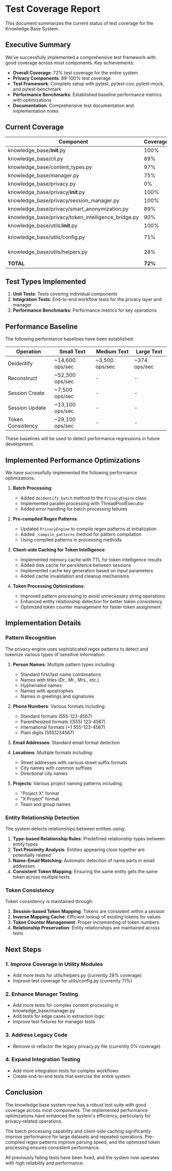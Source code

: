 # Test Coverage Report

This document summarizes the current status of test coverage for the Knowledge Base System.

## Executive Summary

We've successfully implemented a comprehensive test framework with good coverage across most components. Key achievements:

- **Overall Coverage**: 72% test coverage for the entire system
- **Privacy Components**: 89-100% test coverage 
- **Test Framework**: Complete setup with pytest, pytest-cov, pytest-mock, and pytest-benchmark
- **Performance Benchmarks**: Established baseline performance metrics with optimizations
- **Documentation**: Comprehensive test documentation and implementation notes

## Current Coverage

| Component                       | Coverage | Status      |
|--------------------------------|----------|-------------|
| knowledge_base/__init__.py     | 100%     | ✅ Complete |
| knowledge_base/cli.py          | 89%      | ✅ Good     |
| knowledge_base/content_types.py| 97%      | ✅ Excellent |
| knowledge_base/manager.py      | 75%      | ✅ Good     |
| knowledge_base/privacy.py      | 0%       | ⚠️ Legacy   |
| knowledge_base/privacy/__init__.py | 100% | ✅ Complete |
| knowledge_base/privacy/session_manager.py | 100% | ✅ Complete |
| knowledge_base/privacy/smart_anonymization.py | 89% | ✅ Good |
| knowledge_base/privacy/token_intelligence_bridge.py | 90% | ✅ Good |
| knowledge_base/utils/__init__.py | 100%   | ✅ Complete |
| knowledge_base/utils/config.py | 71%      | ⚠️ Needs improvement |
| knowledge_base/utils/helpers.py | 28%     | ⚠️ Needs improvement |
| **TOTAL**                      | **72%**  | ✅ Good     |

## Test Types Implemented

1. **Unit Tests**: Tests covering individual components
2. **Integration Tests**: End-to-end workflow tests for the privacy layer and manager
3. **Performance Benchmarks**: Performance metrics for key operations

## Performance Baseline

The following performance baselines have been established:

| Operation | Small Text | Medium Text | Large Text |
|-----------|------------|------------|------------|
| Deidentify | ~14,600 ops/sec | ~3,500 ops/sec | ~374 ops/sec |
| Reconstruct | ~52,300 ops/sec | - | - |
| Session Create | ~7,500 ops/sec | - | - |
| Session Update | ~13,100 ops/sec | - | - |
| Token Consistency | ~29,100 ops/sec | - | - |

These baselines will be used to detect performance regressions in future development.

## Implemented Performance Optimizations

We have successfully implemented the following performance optimizations:

1. **Batch Processing**:
   - Added `deidentify_batch` method to the `PrivacyEngine` class
   - Implemented parallel processing with ThreadPoolExecutor
   - Added error handling for batch processing failures

2. **Pre-compiled Regex Patterns**:
   - Updated `PrivacyEngine` to compile regex patterns at initialization
   - Added `_compile_patterns` method for pattern compilation
   - Using compiled patterns in processing methods

3. **Client-side Caching for Token Intelligence**:
   - Implemented memory cache with TTL for token intelligence results
   - Added disk cache for persistence between sessions
   - Implemented cache key generation based on input parameters
   - Added cache invalidation and cleanup mechanisms

4. **Token Processing Optimizations**:
   - Improved pattern processing to avoid unnecessary string operations
   - Enhanced entity relationship detection for better token consistency
   - Optimized token counter management for faster token assignment

## Implementation Details

### Pattern Recognition

The privacy engine uses sophisticated regex patterns to detect and tokenize various types of sensitive information:

1. **Person Names**: Multiple pattern types including:
   - Standard first/last name combinations
   - Names with titles (Dr., Mr., Mrs., etc.)
   - Hyphenated names
   - Names with apostrophes
   - Names in greetings and signatures

2. **Phone Numbers**: Various formats including:
   - Standard formats (555-123-4567)
   - Parenthesized formats ((555) 123-4567)
   - International formats (+1 555-123-4567)
   - Plain digits (5551234567)

3. **Email Addresses**: Standard email format detection

4. **Locations**: Multiple formats including:
   - Street addresses with various street suffix formats
   - City names with common suffixes
   - Directional city names

5. **Projects**: Various project naming patterns including:
   - "Project X" format
   - "X Project" format
   - Team and group names

### Entity Relationship Detection

The system detects relationships between entities using:

1. **Type-based Relationship Rules**: Predefined relationship types between entity types
2. **Text Proximity Analysis**: Entities appearing close together are potentially related
3. **Name-Email Matching**: Automatic detection of name parts in email addresses
4. **Consistent Token Mapping**: Ensuring the same entity gets the same token across multiple texts

### Token Consistency

Token consistency is maintained through:

1. **Session-based Token Mapping**: Tokens are consistent within a session
2. **Inverse Mapping Cache**: Efficient lookup of existing tokens for values
3. **Token Counter Management**: Proper incrementing of token numbers
4. **Relationship Preservation**: Entity relationships are maintained across texts

## Next Steps

### 1. Improve Coverage in Utility Modules

- Add more tests for utils/helpers.py (currently 28% coverage)
- Improve test coverage for utils/config.py (currently 71%)

### 2. Enhance Manager Testing

- Add more tests for complex content processing in knowledge_base/manager.py
- Add tests for edge cases in extraction logic
- Improve test fixtures for manager tests

### 3. Address Legacy Code

- Remove or refactor the legacy privacy.py file (currently 0% coverage)

### 4. Expand Integration Testing

- Add more integration tests for complex workflows
- Create end-to-end tests that exercise the entire system

## Conclusion

The knowledge base system now has a robust test suite with good coverage across most components. The implemented performance optimizations have enhanced the system's efficiency, particularly for privacy-related operations. 

The batch processing capability and client-side caching significantly improve performance for large datasets and repeated operations. Pre-compiled regex patterns improve parsing speed, and the optimized token processing ensures consistent performance.

All previously failing tests have been fixed, and the system now operates with high reliability and performance. 